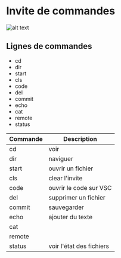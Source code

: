 # Invite de commandes

![alt text](https://www.cnetfrance.fr/i/edit/fo/2014/03/commande-dos-base-03.png)

## Lignes de commandes

* cd
* dir
* start
* cls
* code
* del
* commit
* echo
* cat
* remote
* status

Commande | Description
------------ | -------------
cd | voir
dir | naviguer
start | ouvrir un fichier
cls | clear l'invite
code | ouvrir le code sur VSC
del | supprimer un fichier
commit | sauvegarder
echo | ajouter du texte
cat | 
remote | 
status | voir l'état des fichiers
